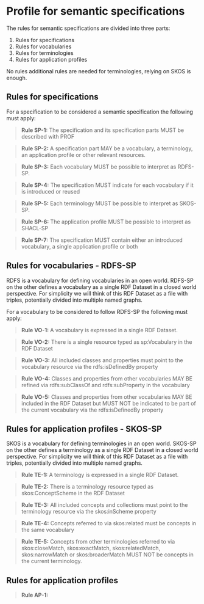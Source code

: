 # Profile for semantic specifications

The rules for semantic specifications are divided into three parts:

1. Rules for specifications
2. Rules for vocabularies
3. Rules for terminologies
4. Rules for application profiles

No rules additional rules are needed for terminologies, relying on SKOS is enough.

## Rules for specifications

For a specification to be considered a semantic specification the following must apply:

><a name="SP1"></a> **Rule SP-1:** The specification and its specification parts MUST be described with PROF

><a name="SP2"></a> **Rule SP-2:** A specification part MAY be a vocabulary, a terminology, an application profile or other relevant resources.

><a name="SP3"></a> **Rule SP-3:** Each vocabulary MUST be possible to interpret as RDFS-SP.

><a name="SP4"></a> **Rule SP-4:** The specification MUST indicate for each vocabulary if it is introduced or reused

><a name="SP5"></a> **Rule SP-5:** Each terminology MUST be possible to interpret as SKOS-SP.

><a name="SP6"></a> **Rule SP-6:** The application profile MUST be possible to interpret as SHACL-SP

><a name="SP7"></a> **Rule SP-7:** The specification MUST contain either an introduced vocabulary, a single application profile or both

## Rules for vocabularies - RDFS-SP

RDFS is a vocabulary for defining vocabularies in an open world. RDFS-SP on the other defines a vocabulary as a single RDF Dataset in a closed world perspective. For simplicity we will think of this RDF Dataset as a file with triples, potentially divided into multiple named graphs.

For a vocabulary to be considered to follow RDFS-SP the following must apply:

><a name="VO1"></a> **Rule VO-1:** A vocabulary is expressed in a single RDF Dataset.

><a name="VO2"></a> **Rule VO-2:** There is a single resource typed as sp:Vocabulary in the RDF Dataset

><a name="VO3"></a> **Rule VO-3:** All included classes and properties must point to the vocabulary resource via the rdfs:isDefinedBy property

><a name="VO4"></a> **Rule VO-4:** Classes and properties from other vocabularies MAY BE refined via rdfs:subClassOf and rdfs:subProperty in the vocabulary

><a name="VO5"></a> **Rule VO-5:** Classes and properties from other vocabularies MAY BE included in the RDF Dataset but MUST NOT be indicated to be part of the current vocabulary via the rdfs:isDefinedBy property


## Rules for application profiles - SKOS-SP

SKOS is a vocabulary for defining terminologies in an open world. SKOS-SP on the other defines a terminology as a single RDF Dataset in a closed world perspective. For simplicity we will think of this RDF Dataset as a file with triples, potentially divided into multiple named graphs.

><a name="TE1"></a> **Rule TE-1:** A terminology is expressed in a single RDF Dataset.

><a name="TE2"></a> **Rule TE-2:** There is a terminology resource typed as skos:ConceptScheme in the RDF Dataset

><a name="TE3"></a> **Rule TE-3:** All included concepts and collections must point to the terminology resource via the skos:inScheme property

><a name="TE4"></a> **Rule TE-4:** Concepts referred to via skos:related must be concepts in the same vocabulary

><a name="TE5"></a> **Rule TE-5:** Concepts from other terminologies referred to via skos:closeMatch, skos:exactMatch, skos:relatedMatch, skos:narrowMatch or skos:broaderMatch MUST NOT be concepts in the current terminology.

## Rules for application profiles

><a name="AP1"></a> **Rule AP-1:** 

